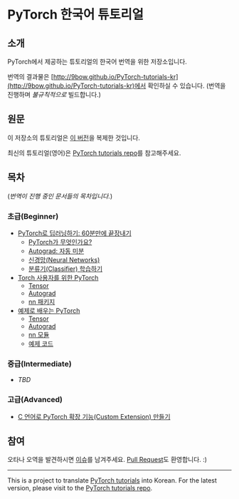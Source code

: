 # PyTorch 한국어 튜토리얼

## 소개

PyTorch에서 제공하는 튜토리얼의 한국어 번역을 위한 저장소입니다.

번역의 결과물은 [http://9bow.github.io/PyTorch-tutorials-kr](http://9bow.github.io/PyTorch-tutorials-kr)에서 확인하실 수 있습니다. (번역을 진행하며 *불규칙적으로* 빌드합니다.)


## 원문

이 저장소의 튜토리얼은 [이 버전](https://github.com/pytorch/tutorials/tree/7ef2a5abf1b12bb5136aad543445850c2a9828be)을 복제한 것입니다.

최신의 튜토리얼(영어)은 [PyTorch tutorials repo](https://github.com/pytorch/tutorials)를 참고해주세요.


## 목차

(*번역이 진행 중인 문서들의 목차입니다.*)

### 초급(Beginner)
* [PyTorch로 딥러닝하기: 60분만에 끝장내기](https://9bow.github.io/PyTorch-tutorials-kr/beginner/deep_learning_60min_blitz.html)
    * [PyTorch가 무엇인가요?](https://9bow.github.io/PyTorch-tutorials-kr/beginner/blitz/tensor_tutorial.html)
    * [Autograd: 자동 미분](https://9bow.github.io/PyTorch-tutorials-kr/beginner/blitz/autograd_tutorial.html)
    * [신경망(Neural Networks)](https://9bow.github.io/PyTorch-tutorials-kr/beginner/blitz/neural_networks_tutorial.html)
    * [분류기(Classifier) 학습하기](https://9bow.github.io/PyTorch-tutorials-kr/beginner/blitz/cifar10_tutorial.html)
* [Torch 사용자를 위한 PyTorch](https://9bow.github.io/PyTorch-tutorials-kr/beginner/former_torchies_tutorial.html)
    * [Tensor](https://9bow.github.io/PyTorch-tutorials-kr/beginner/former_torchies/tensor_tutorial.html)
    * [Autograd](https://9bow.github.io/PyTorch-tutorials-kr/beginner/former_torchies/autograd_tutorial.html)
    * [nn 패키지](https://9bow.github.io/PyTorch-tutorials-kr/beginner/former_torchies/nn_tutorial.html)
* [예제로 배우는 PyTorch](https://9bow.github.io/PyTorch-tutorials-kr/beginner/pytorch_with_examples.html)
    * [Tensor](https://9bow.github.io/PyTorch-tutorials-kr/beginner/pytorch_with_examples.html#tensor)
    * [Autograd](https://9bow.github.io/PyTorch-tutorials-kr/beginner/pytorch_with_examples.html#autograd)
    * [nn 모듈](https://9bow.github.io/PyTorch-tutorials-kr/beginner/pytorch_with_examples.html#nn)
    * [예제 코드](https://9bow.github.io/PyTorch-tutorials-kr/beginner/pytorch_with_examples.html#examples)

### 중급(Intermediate)
* *TBD*

### 고급(Advanced)
* [C 언어로 PyTorch 확장 기능(Custom Extension) 만들기](https://9bow.github.io/PyTorch-tutorials-kr/advanced/c_extension.html)


## 참여

오타나 오역을 발견하시면 [이슈](https://github.com/9bow/PyTorch-tutorials-kr/issues/new)를 남겨주세요. [Pull Request](https://github.com/9bow/PyTorch-tutorials-kr/pulls)도 환영합니다. :)


---
This is a project to translate [PyTorch tutorials](https://github.com/pytorch/tutorials/tree/7ef2a5abf1b12bb5136aad543445850c2a9828be) into Korean. For the latest version, please visit to the [PyTorch tutorials repo](https://github.com/pytorch/tutorials).